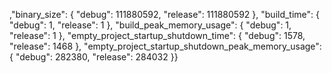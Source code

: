 ,"binary_size": {
	"debug": 111880592,
	"release": 111880592
},
"build_time": {
	"debug": 1,
	"release": 1
},
"build_peak_memory_usage": {
	"debug": 1,
	"release": 1
},
"empty_project_startup_shutdown_time": {
	"debug": 1578,
	"release": 1468
},
"empty_project_startup_shutdown_peak_memory_usage": {
	"debug": 282380,
	"release": 284032
}}
